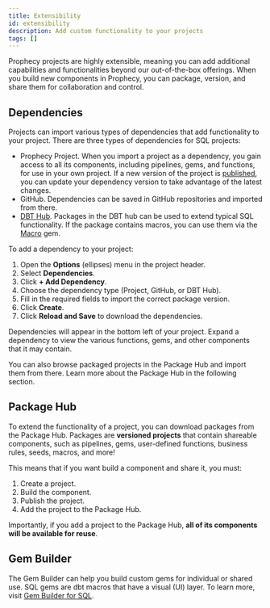 ```yaml
---
title: Extensibility
id: extensibility
description: Add custom functionality to your projects
tags: []
---
```


Prophecy projects are highly extensible, meaning you can add additional capabilities and functionalities beyond our out-of-the-box offerings. When you build new components in Prophecy, you can package, version, and share them for collaboration and control.

## Dependencies

Projects can import various types of dependencies that add functionality to your project. There are three types of dependencies for SQL projects:

- Prophecy Project. When you import a project as a dependency, you gain access to all its components, including pipelines, gems, and functions, for use in your own project. If a new version of the project is [published](docs/analysts/development/version-control/version-control.md), you can update your dependency version to take advantage of the latest changes.
- GitHub. Dependencies can be saved in GitHub repositories and imported from there.
- [DBT Hub](https://hub.getdbt.com/). Packages in the DBT hub can be used to extend typical SQL functionality. If the package contains macros, you can use them via the [Macro](docs/analysts/development/gems/custom/macro.md) gem.

To add a dependency to your project:

1. Open the **Options** (ellipses) menu in the project header.
1. Select **Dependencies**.
1. Click **+ Add Dependency**.
1. Choose the dependency type (Project, GitHub, or DBT Hub).
1. Fill in the required fields to import the correct package version.
1. Click **Create**.
1. Click **Reload and Save** to download the dependencies.

Dependencies will appear in the bottom left of your project. Expand a dependency to view the various functions, gems, and other components that it may contain.

<!-- ![Project dependencies](img/sql-project-dependencies.png) -->

You can also browse packaged projects in the Package Hub and import them from there. Learn more about the Package Hub in the following section.

## Package Hub

To extend the functionality of a project, you can download packages from the Package Hub. Packages are **versioned projects** that contain shareable components, such as pipelines, gems, user-defined functions, business rules, seeds, macros, and more!

This means that if you want build a component and share it, you must:

1. Create a project.
1. Build the component.
1. Publish the project.
1. Add the project to the Package Hub.

Importantly, if you add a project to the Package Hub, **all of its components will be available for reuse**.

## Gem Builder

The Gem Builder can help you build custom gems for individual or shared use. SQL gems are dbt macros that have a visual (UI) layer. To learn more, visit [Gem Builder for SQL](/extensibility/gem-builder/sql-gem-builder).
